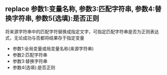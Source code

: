 ## replace 参数1:变量名称, 参数3:匹配字符串, 参数4:替换字符串, 参数5(选填):是否正则
将来源字符串中的匹配字符替换成指定文字，可指定匹配字符串是否为正则表达式，无论成功与否都将结果存于指定变量


- 参数1:全局变量或局变量名称(来源字符串)
- 参数2:匹配字符串
- 参数3:替换字符串
- 参数4(选填):是否正则
